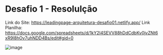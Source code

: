 # Desafio 1 - Resolulção

Link do Site: https://leadingpage-arquitetura-desafio01.netlify.app/
Link Planilha: https://docs.google.com/spreadsheets/d/1kY2I4SEVV88hDdCdbKv0jvZNt6xR9l8hOv7uhNDD4Bs/edit#gid=0


![image](https://github.com/IagoNeres55/Leading_Page_Arquitetura/assets/109632131/3395fecf-8940-4da7-8649-93efb72100bb)
